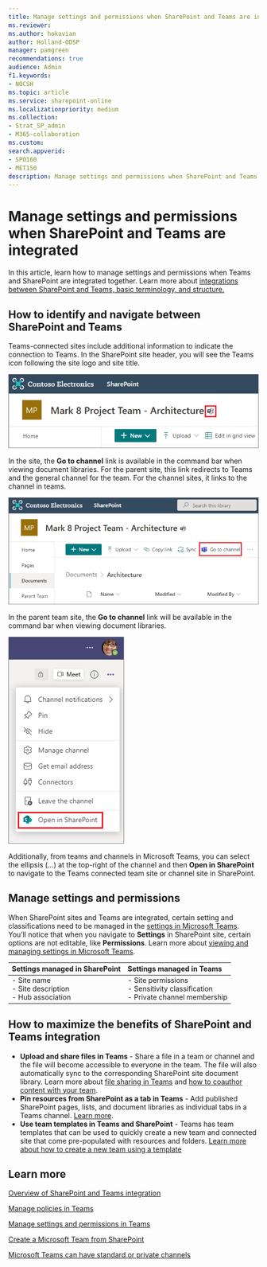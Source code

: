 ```yaml
---
title: Manage settings and permissions when SharePoint and Teams are integrated
ms.reviewer: 
ms.author: hokavian
author: Holland-ODSP
manager: pamgreen
recommendations: true
audience: Admin
f1.keywords:
- NOCSH
ms.topic: article
ms.service: sharepoint-online
ms.localizationpriority: medium
ms.collection:  
- Strat_SP_admin
- M365-collaboration
ms.custom:
search.appverid:
- SPO160
- MET150
description: Manage settings and permissions when SharePoint and Teams are integrated
---
```

# Manage settings and permissions when SharePoint and Teams are integrated
In this article, learn how to manage settings and permissions when Teams and SharePoint are integrated together. Learn more about [integrations between SharePoint and Teams, basic terminology, and structure.](teams-connected-sites.md)

## How to identify and navigate between SharePoint and Teams
Teams-connected sites include additional information to indicate the connection to Teams. In the SharePoint site header, you will see the Teams icon following the site logo and site title.

![Image of the Microsoft Teams icon in the site header](media/teams-connected-icon-2.png)

In the site, the **Go to channel** link is available in the command bar when viewing document libraries. For the parent site, this link redirects to Teams and the general channel for the team. For the channel sites, it links to the channel in teams.

![Image of Go to channel links from a document library](media/teams-connected-links-2.png) 

In the parent team site, the **Go to channel** link will be available in the command bar when viewing document libraries.
<br>

![Image of the link to the SharePoint site form Teams settings](media/Teams-open-in-sp-2.png)

Additionally, from teams and channels in Microsoft Teams, you can select the ellipsis (…) at the top-right of the channel and then **Open in SharePoint** to navigate to the Teams connected team site or channel site in SharePoint.


## Manage settings and permissions
When SharePoint sites and Teams are integrated, certain setting and classifications need to be managed in the [settings in Microsoft Teams](https://support.microsoft.com/office/manage-team-settings-and-permissions-in-teams-ce053b04-1b8e-4796-baa8-90dc427b3acc). You’ll notice that when you navigate to **Settings** in SharePoint site, certain options are not editable, like **Permissions**. Learn more about [viewing and managing settings in Microsoft Teams](https://support.microsoft.com/office/manage-team-settings-and-permissions-in-teams-ce053b04-1b8e-4796-baa8-90dc427b3acc).
<br>

| Settings managed in SharePoint | Settings managed in Teams  |
| :------------------- | :------------------- |
| - Site name <br> - Site description <br> - Hub association | - Site permissions <br> - Sensitivity classification <br> - Private channel membership| 

## How to maximize the benefits of SharePoint and Teams integration
- **Upload and share files in Teams** - Share a file in a team or channel and the file will become accessible to everyone in the team. The file will also automatically sync to the corresponding SharePoint site document library. Learn more about [file sharing in Teams](https://support.microsoft.com/office/share-files-in-teams-0c4d34ee-5dd8-46d5-ab35-0d227b5e6eb5) and [how to coauthor content with your team](https://support.microsoft.com/office/document-collaboration-and-co-authoring-ee1509b4-1f6e-401e-b04a-782d26f564a4).
- **Pin resources from SharePoint as a tab in Teams** - Add published SharePoint pages, lists, and document libraries as individual tabs in a Teams channel. [Learn more](https://support.microsoft.com/office/add-a-sharepoint-page-list-or-document-library-as-a-tab-in-teams-131edef1-455f-4c67-a8ce-efa2ebf25f0b).
- **Use team templates in Teams and SharePoint** - Teams has team templates that can be used to quickly create a new team and connected site that come pre-populated with resources and folders. [Learn more about how to create a new team using a template](https://support.microsoft.com/office/create-a-team-with-team-templates-702a2977-e662-4038-bef5-bdf8ee47b17b)


## Learn more
[Overview of SharePoint and Teams integration](teams-connected-sites.md)

[Manage policies in Teams](/MicrosoftTeams/teams-policies)

[Manage settings and permissions in Teams](https://support.microsoft.com/office/ce053b04-1b8e-4796-baa8-90dc427b3acc)

[Create a Microsoft Team from SharePoint](https://support.microsoft.com/office/create-a-microsoft-team-from-sharepoint-545973b6-c38f-426a-b2b6-16405a561628)

[Microsoft Teams can have standard or private channels](https://support.microsoft.com/office/teams-can-have-standard-or-private-channels-de3e20b0-7494-439c-b7e5-75899ebe6a0e)



